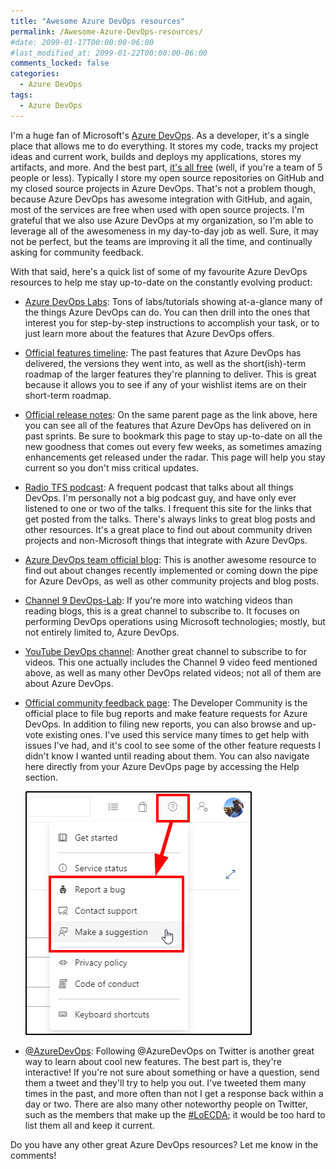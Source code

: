 ```yaml
---
title: "Awesome Azure DevOps resources"
permalink: /Awesome-Azure-DevOps-resources/
#date: 2099-01-17T00:00:00-06:00
#last_modified_at: 2099-01-22T00:00:00-06:00
comments_locked: false
categories:
  - Azure DevOps
tags:
  - Azure DevOps
---
```


I'm a huge fan of Microsoft's [Azure DevOps](https://azure.microsoft.com/en-ca/services/devops/).
As a developer, it's a single place that allows me to do everything.
It stores my code, tracks my project ideas and current work, builds and deploys my applications, stores my artifacts, and more.
And the best part, [it's all free](https://azure.microsoft.com/en-ca/pricing/details/devops/azure-devops-services/) (well, if you're a team of 5 people or less).
Typically I store my open source repositories on GitHub and my closed source projects in Azure DevOps.
That's not a problem though, because Azure DevOps has awesome integration with GitHub, and again, most of the services are free when used with open source projects.
I'm grateful that we also use Azure DevOps at my organization, so I'm able to leverage all of the awesomeness in my day-to-day job as well.
Sure, it may not be perfect, but the teams are improving it all the time, and continually asking for community feedback.

With that said, here's a quick list of some of my favourite Azure DevOps resources to help me stay up-to-date on the constantly evolving product:

- [Azure DevOps Labs](https://azuredevopslabs.com): Tons of labs/tutorials showing at-a-glance many of the things Azure DevOps can do.
You can then drill into the ones that interest you for step-by-step instructions to accomplish your task, or to just learn more about the features that Azure DevOps offers.
- [Official features timeline](https://docs.microsoft.com/en-us/azure/devops/release-notes/features-timeline): The past features that Azure DevOps has delivered, the versions they went into, as well as the short(ish)-term roadmap of the larger features they're planning to deliver.
This is great because it allows you to see if any of your wishlist items are on their short-term roadmap.
- [Official release notes](https://docs.microsoft.com/en-us/azure/devops/release-notes): On the same parent page as the link above, here you can see all of the features that Azure DevOps has delivered on in past sprints.
Be sure to bookmark this page to stay up-to-date on all the new goodness that comes out every few weeks, as sometimes amazing enhancements get released under the radar.
This page will help you stay current so you don't miss critical updates.
- [Radio TFS podcast](http://radiotfs.com): A frequent podcast that talks about all things DevOps.
I'm personally not a big podcast guy, and have only ever listened to one or two of the talks.
I frequent this site for the links that get posted from the talks.
There's always links to great blog posts and other resources.
It's a great place to find out about community driven projects and non-Microsoft things that integrate with Azure DevOps.
- [Azure DevOps team official blog](https://devblogs.microsoft.com/devops/): This is another awesome resource to find out about changes recently implemented or coming down the pipe for Azure DevOps, as well as other community projects and blog posts.
- [Channel 9 DevOps-Lab](https://channel9.msdn.com/Shows/DevOps-Lab/): If you're more into watching videos than reading blogs, this is a great channel to subscribe to.
It focuses on performing DevOps operations using Microsoft technologies; mostly, but not entirely limited to, Azure DevOps.
- [YouTube DevOps channel](https://www.youtube.com/channel/UC-ikyViYMM69joIAv7dlMsA): Another great channel to subscribe to for videos.
This one actually includes the Channel 9 video feed mentioned above, as well as many other DevOps related videos; not all of them are about Azure DevOps.
- [Official community feedback page](https://developercommunity.visualstudio.com/spaces/21/index.html): The Developer Community is the official place to file bug reports and make feature requests for Azure DevOps.
In addition to filing new reports, you can also browse and up-vote existing ones.
I've used this service many times to get help with issues I've had, and it's cool to see some of the other feature requests I didn't know I wanted until reading about them.
You can also navigate here directly from your Azure DevOps page by accessing the Help section.

    ![AzureDevOpsBugAndSuggestionScreenshot](/assets/Posts/2019-12-09-Awesome-Azure-DevOps-resources/AzureDevOpsSubmitBugOrSuggestionScreenshot.png)

- [@AzureDevOps](https://twitter.com/azuredevops): Following @AzureDevOps on Twitter is another great way to learn about cool new features.
The best part is, they're interactive!
If you're not sure about something or have a question, send them a tweet and they'll try to help you out.
I've tweeted them many times in the past, and more often than not I get a response back within a day or two.
There are also many other noteworthy people on Twitter, such as the members that make up the [#LoECDA](https://twitter.com/hashtag/loecda); it would be too hard to list them all and keep it current.

Do you have any other great Azure DevOps resources? Let me know in the comments!
